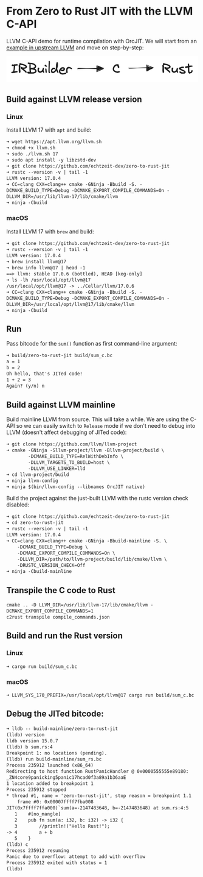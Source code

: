 # From Zero to Rust JIT with the LLVM C-API

LLVM C-API demo for runtime compilation with OrcJIT. We will start from an [example in upstream LLVM](https://github.com/llvm/llvm-project/blob/release/17.x/llvm/examples/OrcV2Examples/OrcV2CBindingsBasicUsage/OrcV2CBindingsBasicUsage.c) and move on step-by-step:

![steps](2023-zero-to-rust-jit.png)

## Build against LLVM release version

### Linux

Install LLVM 17 with `apt` and build:
```
➜ wget https://apt.llvm.org/llvm.sh
➜ chmod +x llvm.sh
➜ sudo ./llvm.sh 17
➜ sudo apt install -y libzstd-dev
➜ git clone https://github.com/echtzeit-dev/zero-to-rust-jit
➜ rustc --version -v | tail -1
LLVM version: 17.0.4
➜ CC=clang CXX=clang++ cmake -GNinja -Bbuild -S. -DCMAKE_BUILD_TYPE=Debug -DCMAKE_EXPORT_COMPILE_COMMANDS=On -DLLVM_DIR=/usr/lib/llvm-17/lib/cmake/llvm
➜ ninja -Cbuild
```

### macOS

Install LLVM 17 with `brew` and build:
```
➜ git clone https://github.com/echtzeit-dev/zero-to-rust-jit
➜ rustc --version -v | tail -1
LLVM version: 17.0.4
➜ brew install llvm@17
➜ brew info llvm@17 | head -1
==> llvm: stable 17.0.6 (bottled), HEAD [keg-only]
➜ ls -lh /usr/local/opt/llvm@17
/usr/local/opt/llvm@17 -> ../Cellar/llvm/17.0.6
➜ CC=clang CXX=clang++ cmake -GNinja -Bbuild -S. -DCMAKE_BUILD_TYPE=Debug -DCMAKE_EXPORT_COMPILE_COMMANDS=On -DLLVM_DIR=/usr/local/opt/llvm@17/lib/cmake/llvm
➜ ninja -Cbuild
```

## Run

Pass bitcode for the `sum()` function as first command-line argument:
```
➜ build/zero-to-rust-jit build/sum_c.bc
a = 1
b = 2
Oh hello, that's JITed code!
1 + 2 = 3
Again? (y/n) n
```

## Build against LLVM mainline

Build mainline LLVM from source. This will take a while. We are using the C-API so we can easily switch to `Release` mode if we don't need to debug into LLVM (doesn't affect debugging of JITed code):
```
➜ git clone https://github.com/llvm/llvm-project
➜ cmake -GNinja -Sllvm-project/llvm -Bllvm-project/build \
        -DCMAKE_BUILD_TYPE=RelWithDebInfo \
        -DLLVM_TARGETS_TO_BUILD=host \
        -DLLVM_USE_LINKER=lld
➜ cd llvm-project/build
➜ ninja llvm-config
➜ ninja $(bin/llvm-config --libnames OrcJIT native)
```

Build the project against the just-built LLVM with the rustc version check disabled:
```
➜ git clone https://github.com/echtzeit-dev/zero-to-rust-jit
➜ cd zero-to-rust-jit
➜ rustc --version -v | tail -1
LLVM version: 17.0.4
➜ CC=clang CXX=clang++ cmake -GNinja -Bbuild-mainline -S. \
    -DCMAKE_BUILD_TYPE=Debug \
    -DCMAKE_EXPORT_COMPILE_COMMANDS=On \
    -DLLVM_DIR=/path/to/llvm-project/build/lib/cmake/llvm \
    -DRUSTC_VERSION_CHECK=Off
➜ ninja -Cbuild-mainline
```

## Transpile the C code to Rust
```
cmake .. -D LLVM_DIR=/usr/lib/llvm-17/lib/cmake/llvm -DCMAKE_EXPORT_COMPILE_COMMANDS=1
c2rust transpile compile_commands.json
```

## Build and run the Rust version

### Linux
```
➜ cargo run build/sum_c.bc
```

### macOS
```
➜ LLVM_SYS_170_PREFIX=/usr/local/opt/llvm@17 cargo run build/sum_c.bc
```

## Debug the JITed bitcode:
```
➜ lldb -- build-mainline/zero-to-rust-jit
(lldb) version
lldb version 15.0.7
(lldb) b sum.rs:4
Breakpoint 1: no locations (pending).
(lldb) run build-mainline/sum_rs.bc
Process 235912 launched (x86_64)
Redirecting to host function RustPanicHandler @ 0x0000555555e89180: _ZN4core9panicking5panic17hcad0f3a89a1b36aaE
1 location added to breakpoint 1
Process 235912 stopped
* thread #1, name = 'zero-to-rust-jit', stop reason = breakpoint 1.1
    frame #0: 0x00007ffff7fba008 JIT(0x7ffff7ffa000)`sum(a=-2147483648, b=-2147483648) at sum.rs:4:5
   1    #[no_mangle]
   2    pub fn sum(a: i32, b: i32) -> i32 {
   3        //println!("Hello Rust!");
-> 4        a + b
   5    }
(lldb) c
Process 235912 resuming
Panic due to overflow: attempt to add with overflow
Process 235912 exited with status = 1
(lldb)
```

